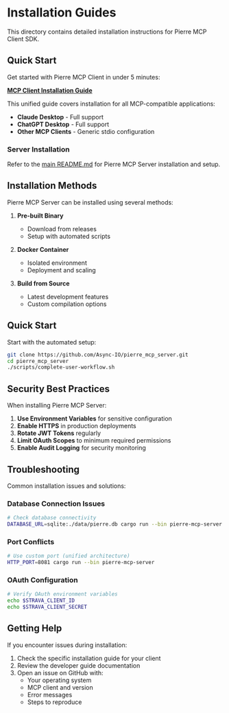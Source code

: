 # Installation Guides

This directory contains detailed installation instructions for Pierre MCP Client SDK.

## Quick Start

Get started with Pierre MCP Client in under 5 minutes:

**[MCP Client Installation Guide](install-mcp-client.md)**

This unified guide covers installation for all MCP-compatible applications:
- **Claude Desktop** - Full support
- **ChatGPT Desktop** - Full support
- **Other MCP Clients** - Generic stdio configuration

### Server Installation

Refer to the [main README.md](../../README.md) for Pierre MCP Server installation and setup.

## Installation Methods

Pierre MCP Server can be installed using several methods:

1. **Pre-built Binary**
   - Download from releases
   - Setup with automated scripts

2. **Docker Container**
   - Isolated environment
   - Deployment and scaling

3. **Build from Source**
   - Latest development features
   - Custom compilation options

## Quick Start

Start with the automated setup:

```bash
git clone https://github.com/Async-IO/pierre_mcp_server.git
cd pierre_mcp_server
./scripts/complete-user-workflow.sh
```

## Security Best Practices

When installing Pierre MCP Server:

1. **Use Environment Variables** for sensitive configuration
2. **Enable HTTPS** in production deployments
3. **Rotate JWT Tokens** regularly
4. **Limit OAuth Scopes** to minimum required permissions
5. **Enable Audit Logging** for security monitoring

## Troubleshooting

Common installation issues and solutions:

### Database Connection Issues
```bash
# Check database connectivity
DATABASE_URL=sqlite:./data/pierre.db cargo run --bin pierre-mcp-server
```

### Port Conflicts
```bash
# Use custom port (unified architecture)
HTTP_PORT=8081 cargo run --bin pierre-mcp-server
```

### OAuth Configuration
```bash
# Verify OAuth environment variables
echo $STRAVA_CLIENT_ID
echo $STRAVA_CLIENT_SECRET
```

## Getting Help

If you encounter issues during installation:

1. Check the specific installation guide for your client
2. Review the developer guide documentation
3. Open an issue on GitHub with:
   - Your operating system
   - MCP client and version
   - Error messages
   - Steps to reproduce